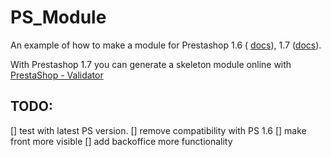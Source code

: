 # PS_Module

An example of how to make a module for Prestashop 1.6 ( [docs](http://doc.prestashop.com/display/PS16/Creating+a+PrestaShop+Module)), 1.7 ([docs](https://devdocs.prestashop.com/1.7/modules/)).

With Prestashop 1.7 you can generate a skeleton module online with [PrestaShop - Validator](https://validator.prestashop.com/generator)

TODO:
----

[] test with latest PS version.
[] remove compatibility with PS 1.6
[] make front more visible
[] add backoffice more functionality 
